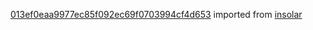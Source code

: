 [013ef0eaa9977ec85f092ec69f0703994cf4d653](https://github.com/insolar/insolar/commit/013ef0eaa9977ec85f092ec69f0703994cf4d653) imported from [insolar](https://github.com/insolar/insolar)
